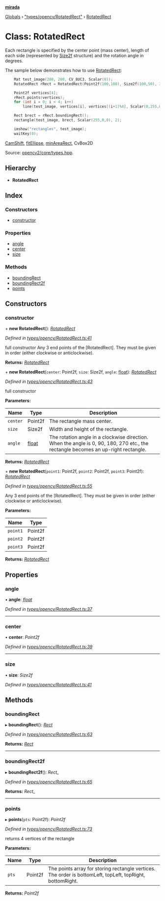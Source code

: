**[mirada](../README.md)**

[Globals](../README.md) › ["types/opencv/RotatedRect"](../modules/_types_opencv_rotatedrect_.md) › [RotatedRect](_types_opencv_rotatedrect_.rotatedrect.md)

# Class: RotatedRect

Each rectangle is specified by the center point (mass center), length of each side (represented by
[Size2f](#dc/d84/group__core__basic_1gab34496d2466b5f69930ab74c70f117d4}) structure) and the
rotation angle in degrees.

The sample below demonstrates how to use [RotatedRect](#db/dd6/classcv_1_1RotatedRect}):

```cpp
    Mat test_image(200, 200, CV_8UC3, Scalar(0));
    RotatedRect rRect = RotatedRect(Point2f(100,100), Size2f(100,50), 30);

    Point2f vertices[4];
    rRect.points(vertices);
    for (int i = 0; i < 4; i++)
        line(test_image, vertices[i], vertices[(i+1)%4], Scalar(0,255,0), 2);

    Rect brect = rRect.boundingRect();
    rectangle(test_image, brect, Scalar(255,0,0), 2);

    imshow("rectangles", test_image);
    waitKey(0);
```

[CamShift](#dc/d6b/group__video__track_1gaef2bd39c8356f423124f1fe7c44d54a1}),
[fitEllipse](#d3/dc0/group__imgproc__shape_1gaf259efaad93098103d6c27b9e4900ffa}),
[minAreaRect](#d3/dc0/group__imgproc__shape_1ga3d476a3417130ae5154aea421ca7ead9}), CvBox2D

Source:
[opencv2/core/types.hpp](https://github.com/opencv/opencv/tree/master/modules/core/include/opencv2/core/types.hpp#L534).

## Hierarchy

* **RotatedRect**

## Index

### Constructors

* [constructor](_types_opencv_rotatedrect_.rotatedrect.md#constructor)

### Properties

* [angle](_types_opencv_rotatedrect_.rotatedrect.md#angle)
* [center](_types_opencv_rotatedrect_.rotatedrect.md#center)
* [size](_types_opencv_rotatedrect_.rotatedrect.md#size)

### Methods

* [boundingRect](_types_opencv_rotatedrect_.rotatedrect.md#boundingrect)
* [boundingRect2f](_types_opencv_rotatedrect_.rotatedrect.md#boundingrect2f)
* [points](_types_opencv_rotatedrect_.rotatedrect.md#points)

## Constructors

###  constructor

\+ **new RotatedRect**(): *[RotatedRect](_types_opencv_rotatedrect_.rotatedrect.md)*

*Defined in [types/opencv/RotatedRect.ts:41](https://github.com/cancerberoSgx/mirada/blob/170e57c/mirada/src/types/opencv/RotatedRect.ts#L41)*

  full constructor
  Any 3 end points of the [RotatedRect]. They must be given in order (either clockwise or
anticlockwise).

**Returns:** *[RotatedRect](_types_opencv_rotatedrect_.rotatedrect.md)*

\+ **new RotatedRect**(`center`: Point2f, `size`: Size2f, `angle`: [float](../modules/_types_opencv__hacks_.md#float)): *[RotatedRect](_types_opencv_rotatedrect_.rotatedrect.md)*

*Defined in [types/opencv/RotatedRect.ts:43](https://github.com/cancerberoSgx/mirada/blob/170e57c/mirada/src/types/opencv/RotatedRect.ts#L43)*

  full constructor

**Parameters:**

Name | Type | Description |
------ | ------ | ------ |
`center` | Point2f | The rectangle mass center.  |
`size` | Size2f | Width and height of the rectangle.  |
`angle` | [float](../modules/_types_opencv__hacks_.md#float) | The rotation angle in a clockwise direction. When the angle is 0, 90, 180, 270 etc., the rectangle becomes an up-right rectangle.  |

**Returns:** *[RotatedRect](_types_opencv_rotatedrect_.rotatedrect.md)*

\+ **new RotatedRect**(`point1`: Point2f, `point2`: Point2f, `point3`: Point2f): *[RotatedRect](_types_opencv_rotatedrect_.rotatedrect.md)*

*Defined in [types/opencv/RotatedRect.ts:55](https://github.com/cancerberoSgx/mirada/blob/170e57c/mirada/src/types/opencv/RotatedRect.ts#L55)*

  Any 3 end points of the [RotatedRect]. They must be given in order (either clockwise or
anticlockwise).

**Parameters:**

Name | Type |
------ | ------ |
`point1` | Point2f |
`point2` | Point2f |
`point3` | Point2f |

**Returns:** *[RotatedRect](_types_opencv_rotatedrect_.rotatedrect.md)*

## Properties

###  angle

• **angle**: *[float](../modules/_types_opencv__hacks_.md#float)*

*Defined in [types/opencv/RotatedRect.ts:37](https://github.com/cancerberoSgx/mirada/blob/170e57c/mirada/src/types/opencv/RotatedRect.ts#L37)*

___

###  center

• **center**: *Point2f*

*Defined in [types/opencv/RotatedRect.ts:39](https://github.com/cancerberoSgx/mirada/blob/170e57c/mirada/src/types/opencv/RotatedRect.ts#L39)*

___

###  size

• **size**: *Size2f*

*Defined in [types/opencv/RotatedRect.ts:41](https://github.com/cancerberoSgx/mirada/blob/170e57c/mirada/src/types/opencv/RotatedRect.ts#L41)*

## Methods

###  boundingRect

▸ **boundingRect**(): *[Rect](_types_opencv__hacks_.rect.md)*

*Defined in [types/opencv/RotatedRect.ts:63](https://github.com/cancerberoSgx/mirada/blob/170e57c/mirada/src/types/opencv/RotatedRect.ts#L63)*

**Returns:** *[Rect](_types_opencv__hacks_.rect.md)*

___

###  boundingRect2f

▸ **boundingRect2f**(): *Rect_*

*Defined in [types/opencv/RotatedRect.ts:65](https://github.com/cancerberoSgx/mirada/blob/170e57c/mirada/src/types/opencv/RotatedRect.ts#L65)*

**Returns:** *Rect_*

___

###  points

▸ **points**(`pts`: Point2f): *Point2f*

*Defined in [types/opencv/RotatedRect.ts:73](https://github.com/cancerberoSgx/mirada/blob/170e57c/mirada/src/types/opencv/RotatedRect.ts#L73)*

  returns 4 vertices of the rectangle

**Parameters:**

Name | Type | Description |
------ | ------ | ------ |
`pts` | Point2f | The points array for storing rectangle vertices. The order is bottomLeft, topLeft, topRight, bottomRight.  |

**Returns:** *Point2f*